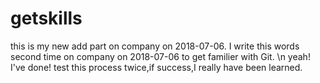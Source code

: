 # getskills
this is my new add part on company on 2018-07-06.
I write this words second time on company on 2018-07-06 to get familier with Git.
\n
yeah! I've done!
test this process twice,if success,I really have been learned.